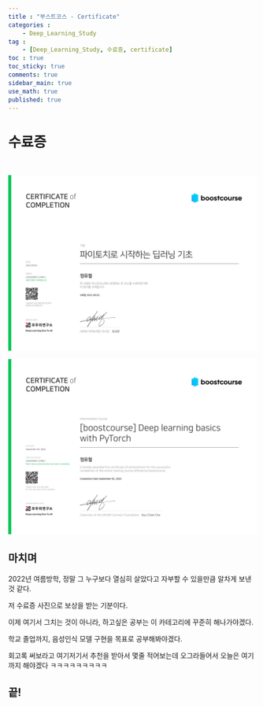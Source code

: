 ```yaml
---
title : "부스트코스 - Certificate"
categories :
    - Deep_Learning_Study
tag :
    - [Deep_Learning_Study, 수료증, certificate]
toc : true
toc_sticky: true 
comments: true
sidebar_main: true
use_math: true
published: true
---
```


# 수료증
<br>
<p align="center"><img src="/MYPICS/Deep_Learning/certificate/certificate_ko.JPG" width = "700" ></p>

<p align="center"><img src="/MYPICS/Deep_Learning/certificate/certificate_en.JPG" width = "700" ></p>

## 마치며

2022년 여름방학, 정말 그 누구보다 열심히 살았다고 자부할 수 있을만큼 알차게 보낸 것 같다.

저 수료증 사진으로 보상을 받는 기분이다.

이제 여기서 그치는 것이 아니라, 하고싶은 공부는 이 카테고리에 꾸준히 해나가야겠다.

학교 졸업까지, 음성인식 모델 구현을 목표로 공부해봐야겠다.

회고록 써보라고 여기저기서 추천을 받아서 몇줄 적어보는데 오그라들어서 오늘은 여기까지 해야겠다 ㅋㅋㅋㅋㅋㅋㅋㅋㅋ

## 끝!